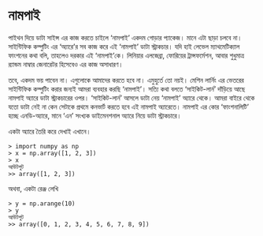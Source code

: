 # নামপাই

পাইথন দিয়ে ডাটা সাইন্স এর কাজ করতে চাইলে ‘নামপাই’ একদম গোড়ার প্যাকেজ। মানে এটা ছাড়া চলবে না। সাইন্টিফিক কম্পুটিং এর ‘অ্যারে’র সব কাজ করে এই ‘নামপাই’ ডাটা স্ট্রাকচার। যদি হাই লেভেল ম্যাথমেটিক্যাল ফাংশনের কথা বলি, তাহলেও দরকার এই ‘নামপাই’কে। লিনিয়ার এলজেব্রা, ফোরিয়ের ট্রান্সফর্মেশন, আবার শুধুমাত্র র‌্যান্ডম নাম্বার জেনারেটর হিসেবেও এর কাজ অসাধারণ।

তবে, একদম ভয় পাবেন না। এগুলোকে আমাদের করতে হবে না। এমুহুর্তে তো নয়ই। মেশিন লার্নিং এর ভেতরের সাইন্টিফিক কম্পুটিং করার জন্যই আমরা ব্যবহার করছি ‘নামপাই’। সত্যি কথা বলতে ‘সাইকিট-লার্ন’ দাঁড়িয়ে আছে নামপাই অ্যারে ডাটা স্ট্রাকচারের ওপর। ‘সাইকিট-লার্ন’ আসলে ডাটা নেয় ‘নামপাই’ অ্যারে থেকে। আমরা বাইরে থেকে যতো ডাটা নেই না কেন সেটাকে প্রথমে কনভার্ট করতে হবে এই নামপাই অ্যারেতে। নামপাই এর কোর ‘ফাংশনালিটি’ হচ্ছে এনডি-অ্যারে, মানে ‘এন’ সংখ্যক ডাইমেনশনাল অ্যারে নিয়ে ডাটা স্ট্রাকচারে।

একটা অ্যারে তৈরি করে দেখাই এখানে।

```text
> import numpy as np
> x = np.array([1, 2, 3])
> x
আউটপুট 
>> array([1, 2, 3])
```

অথবা, একটা রেঞ্জ লেখি 

```text
> y = np.arange(10)  
> y
আউটপুট 
>> array([0, 1, 2, 3, 4, 5, 6, 7, 8, 9])
```



